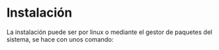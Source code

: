 # Instalación

La instalación puede ser por linux o mediante el gestor de paquetes del sistema, se hace con unos comando:

